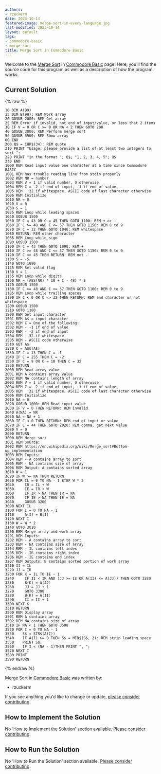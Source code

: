 ```yaml
---
authors:
- rzuckerm
date: 2023-10-14
featured-image: merge-sort-in-every-language.jpg
last-modified: 2023-10-14
layout: default
tags:
- commodore-basic
- merge-sort
title: Merge Sort in Commodore Basic
---
```


Welcome to the [Merge Sort](https://sampleprograms.io/projects/merge-sort) in [Commodore Basic](https://sampleprograms.io/languages/commodore-basic) page! Here, you'll find the source code for this program as well as a description of how the program works.

## Current Solution

{% raw %}

```commodore_basic
10 DIM A(99)
15 DIM B(99): REM Work array
20 GOSUB 2000: REM Get array
25 REM Error if invalid, not end of input/value, or less that 2 items
30 IF V = 0 OR C >= 0 OR NA < 2 THEN GOTO 200
40 GOSUB 3000: REM Perform merge sort
50 GOSUB 3500: REM Show array
60 END
200 Q$ = CHR$(34): REM quote
210 PRINT "Usage: please provide a list of at least two integers to sort ";
220 PRINT "in the format "; Q$; "1, 2, 3, 4, 5"; Q$
230 END
1000 REM Read input value one character at a time since Commodore BASIC
1001 REM has trouble reading line from stdin properly
1002 REM NR = number
1003 REM V = 1 if valid number, 0 otherwise
1004 REM C = -2 if end of input, -1 if end of value,
1005 REM   32 if whitespace, ASCII code of last character otherwise
1006 REM Initialize
1010 NR = 0
1020 V = 0
1030 S = 1
1035 REM Loop while leading spaces
1040 GOSUB 1500
1050 IF C = 43 OR C = 45 THEN GOTO 1100: REM + or -
1060 IF C >= 48 AND C <= 57 THEN GOTO 1150: REM 0 to 9
1070 IF C = 32 THEN GOTO 1040: REM whitespace
1080 RETURN: REM other character
1085 REM Loop while sign
1090 GOSUB 1500
1100 IF C = 43 THEN GOTO 1090: REM +
1110 IF C >= 48 AND C <= 57 THEN GOTO 1150: REM 0 to 9
1120 IF C <> 45 THEN RETURN: REM not -
1130 S = -S
1140 GOTO 1090
1145 REM Set valid flag
1150 V = 1
1155 REM Loop while digits
1160 NR = (ABS(NR) * 10 + C - 48) * S
1170 GOSUB 1500
1180 IF C >= 48 AND C <= 57 THEN GOTO 1160: REM 0 to 9
1185 REM Loop while trailing spaces
1190 IF C < 0 OR C <> 32 THEN RETURN: REM end character or not whitespace
1200 GOSUB 1500
1210 GOTO 1180
1500 REM Get input character
1501 REM A$ = input character
1502 REM C = One of the following:
1502 REM - -1 if end of value
1503 REM - -2 if end of input
1504 REM - 32 if whitespace
1505 REM - ASCII code otherwise
1510 GET A$
1520 C = ASC(A$)
1530 IF C = 13 THEN C = -1
1540 IF C = 255 THEN C = -2
1550 IF C = 9 OR C = 10 THEN C = 32
1560 RETURN
2000 REM Read array value
2001 REM A contains array value
2002 REM NA contains length of array
2003 REM V = 1 if valid number, 0 otherwise
2004 REM C = -2 if end of input, -1 if end of value,
2005 REM   32 if whitespace, ASCII code of last character otherwise
2006 REM Initialize
2010 NA = 0
2020 GOSUB 1000: REM Read input value
2030 IF V = 0 THEN RETURN: REM invalid
2040 A(NA) = NR
2050 NA = NA + 1
2060 IF C < 0 THEN RETURN: REM end of input or value
2070 IF C = 44 THEN GOTO 2020: REM comma, get next value
2080 V = 0
2090 RETURN
3000 REM Merge sort
3001 REM Source:
3002 REM https://en.wikipedia.org/wiki/Merge_sort#Bottom-up_implementation
3003 REM Inputs:
3004 REM - A contains array to sort
3005 REM - NA contains size of array
3006 REM Output: A contains sorted array
3010 W = 1
3020 IF W >= NA THEN RETURN
3030 FOR IL = 0 TO NA - 1 STEP W * 2
3040     IR = IL + W
3050     IE = IR + W
3060     IF IR > NA THEN IR = NA
3070     IF IE > NA THEN IE = NA
3080     GOSUB 3200
3090 NEXT IL
3100 FOR I = 0 TO NA - 1
3110     A(I) = B(I)
3120 NEXT I
3130 W = W * 2
3140 GOTO 3020
3200 REM Merge array and work array
3201 REM Inputs:
3202 REM - A contains array to sort
3203 REM - NA contains size of array
3204 REM - IL contains left index
3205 REM - IR contains right index
3206 REM - IE contains end index
3207 REM Outputs: B contains sorted portion of work array
3210 II = IL
3220 JJ = IR
3230 FOR K = IL TO IE - 1
3240     IF II < IR AND (JJ >= IE OR A(II) <= A(JJ)) THEN GOTO 3280
3250     B(K) = A(JJ)
3260     JJ = JJ + 1
3270     GOTO 3300
3280     B(K) = A(II)
3290     II = II + 1
3300 NEXT K
3310 RETURN
3500 REM Display array
3501 REM A contains array
3502 REM NA contains size of array
3510 IF NA < 1 THEN GOTO 3590
3520 FOR I = 0 TO NA - 1
3530    S$ = STR$(A(I))
3540    IF A(I) >= 0 THEN S$ = MID$(S$, 2): REM strip leading space
3550    PRINT S$;
3560    IF I < (NA - 1)THEN PRINT ", ";
3570 NEXT I
3580 PRINT
3590 RETURN

```

{% endraw %}

Merge Sort in [Commodore Basic](https://sampleprograms.io/languages/commodore-basic) was written by:

- rzuckerm

If you see anything you'd like to change or update, [please consider contributing](https://github.com/TheRenegadeCoder/sample-programs).

## How to Implement the Solution

No 'How to Implement the Solution' section available. [Please consider contributing](https://github.com/TheRenegadeCoder/sample-programs-website).

## How to Run the Solution

No 'How to Run the Solution' section available. [Please consider contributing](https://github.com/TheRenegadeCoder/sample-programs-website).